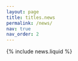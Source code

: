 ```yaml
---
layout: page
title: titles.news
permalink: /news/
nav: true
nav_order: 2
---
```


{% include news.liquid %}
